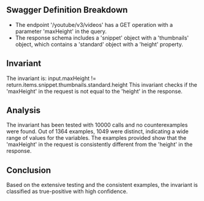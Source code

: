 ## Swagger Definition Breakdown
- The endpoint '/youtube/v3/videos' has a GET operation with a parameter 'maxHeight' in the query.
- The response schema includes a 'snippet' object with a 'thumbnails' object, which contains a 'standard' object with a 'height' property.

## Invariant
The invariant is: input.maxHeight != return.items.snippet.thumbnails.standard.height
This invariant checks if the 'maxHeight' in the request is not equal to the 'height' in the response.

## Analysis
The invariant has been tested with 10000 calls and no counterexamples were found. Out of 1364 examples, 1049 were distinct, indicating a wide range of values for the variables.
The examples provided show that the 'maxHeight' in the request is consistently different from the 'height' in the response.

## Conclusion
Based on the extensive testing and the consistent examples, the invariant is classified as true-positive with high confidence.
